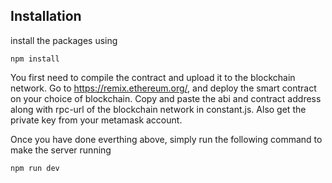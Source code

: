 ## Installation

install the packages using

```shell
npm install
```

You first need to compile the contract and upload it to the blockchain network. Go to https://remix.ethereum.org/, and deploy the smart contract on your choice of blockchain. Copy and paste the abi and contract address along with rpc-url of the blockchain network in constant.js. Also get the private key from your metamask account. 


Once you have done everthing above, simply run the following command to make the server running

```shell
npm run dev
```

